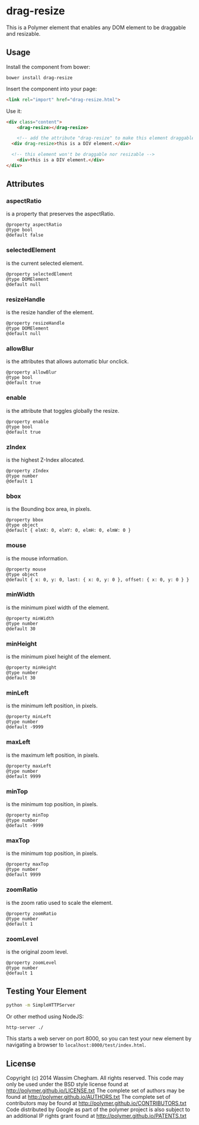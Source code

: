 drag-resize
============

This is a Polymer element that enables any DOM element to be draggable and resizable.

## Usage

Install the component from bower:

```shell
bower install drag-resize
```


Insert the component into your page:

```html
<link rel="import" href="drag-resize.html">
```

Use it:

```html
<div class="content">
	<drag-resize></drag-resize>

	<!-- add the attribute "drag-resize" to make this element draggable and resizable -->
  <div drag-resize>this is a DIV element.</div>

  <!-- this element won't be draggable nor resizable -->
	<div>this is a DIV element.</div>
</div>
```

## Attributes

### aspectRatio 
is a property that preserves the aspectRatio.

```
@property aspectRatio
@type bool
@default false
```

### selectedElement 
is the current selected element.

```
@property selectedElement
@type DOMElement
@default null
```

### resizeHandle 
is the resize handler of the element.

```
@property resizeHandle
@type DOMElement
@default null
```

### allowBlur
is the attributes that allows automatic blur onclick.

```
@property allowBlur
@type bool
@default true
```

### enable 
is the attribute that toggles globally the resize.

```
@property enable
@type bool
@default true	    	
```

### zIndex 
is the highest Z-Index allocated.

```
@property zIndex
@type number
@default 1
```

### bbox 
is the Bounding box area, in pixels.

```
@property bbox
@type object
@default { elmX: 0, elmY: 0, elmH: 0, elmW: 0 }
```

### mouse 
is the mouse information.

```
@property mouse
@type object
@default { x: 0, y: 0, last: { x: 0, y: 0 }, offset: { x: 0, y: 0 } }
```

### minWidth 
is the minimum pixel width of the element.

```
@property minWidth
@type number
@default 30
```

### minHeight 
is the minimum pixel height of the element.

```
@property minHeight
@type number
@default 30
```

### minLeft 
is the minimum left position, in pixels.

```
@property minLeft
@type number
@default -9999
```

### maxLeft 
is the maximum left position, in pixels.

```
@property maxLeft
@type number
@default 9999
```

### minTop 
is the minimum top position, in pixels.

```
@property minTop
@type number
@default -9999    
```

### maxTop 
is the minimum top position, in pixels.

```
@property maxTop
@type number
@default 9999
```

### zoomRatio 
is the zoom ratio used to scale the element.

```
@property zoomRatio
@type number
@default 1
```

### zoomLevel 
is the original zoom level.

```
@property zoomLevel
@type number
@default 1
```

## Testing Your Element


```sh
python -m SimpleHTTPServer
```

Or other method using NodeJS:

```sh
http-server ./
```

This starts a web server on port 8000, so you can test your new element by navigating a browser to `localhost:8000/test/index.html`.


## License

Copyright (c) 2014 Wassim Chegham. All rights reserved.
This code may only be used under the BSD style license found at http://polymer.github.io/LICENSE.txt
The complete set of authors may be found at http://polymer.github.io/AUTHORS.txt
The complete set of contributors may be found at http://polymer.github.io/CONTRIBUTORS.txt
Code distributed by Google as part of the polymer project is also
subject to an additional IP rights grant found at http://polymer.github.io/PATENTS.txt
